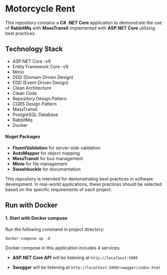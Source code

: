# Motorcycle Rent
This repository contains a __C#__ __.NET Core__ application to demonstrate the use of __RabbitMq__ with __MassTransit__ implemented with __ASP.NET Core__ utilizing best practices.

## Technology Stack
  -	ASP.NET Core -v9
  - Entity Framework Core -v9
  - Minio
  - DDD (Domain-Driven Design)
  - EDD (Event-Driven Design)
  - Clean Architecture
  - Clean Code
  - Repository Design Pattern
  - CQRS Design Pattern
  - MassTransit
  - PostgreSQL Database
  - RabbitMq
  - Docker

#### Nuget Packages
  - __FluentValidation__ for server-side validation
  - __AutoMapper__ for object mapping
  - __MassTransit__ for bus management
  - __Minio__ for file management
  - __Swashbuckle__ for documentation


This repository is intended for demonstrating best practices in software development. In real-world applications, these practices should be selected based on the specific requirements of each project.


      
## Run with Docker

#### 1. Start with Docker compose

Run the following command in project directory:

```
docker-compose up -d
```

Docker compose in this application includes 4 services:

- __ASP.NET Core API__ will be listening at `http://localhost:5000`

- __Swagger__ will be listening at `http://localhost:5000/swagger/index.html`
